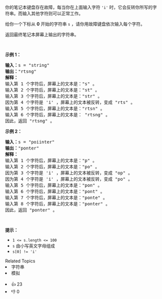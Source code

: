 <p>你的笔记本键盘存在故障，每当你在上面输入字符 <code>'i'</code> 时，它会反转你所写的字符串。而输入其他字符则可以正常工作。</p>

<p>给你一个下标从 <strong>0</strong> 开始的字符串 <code>s</code> ，请你用故障键盘依次输入每个字符。</p>

<p>返回最终笔记本屏幕上输出的字符串。</p>

<p>&nbsp;</p>

<p><strong>示例 1：</strong></p>

<pre><strong>输入：</strong>s = "string"
<strong>输出：</strong>"rtsng"
<strong>解释：</strong>
输入第 1 个字符后，屏幕上的文本是："s" 。
输入第 2 个字符后，屏幕上的文本是："st" 。
输入第 3 个字符后，屏幕上的文本是："str" 。
因为第 4 个字符是 'i' ，屏幕上的文本被反转，变成 "rts" 。
输入第 5 个字符后，屏幕上的文本是："rtsn" 。
输入第 6 个字符后，屏幕上的文本是： "rtsng" 。
因此，返回 "rtsng" 。
</pre>

<p><strong>示例 2：</strong></p>

<pre><strong>输入：</strong>s = "poiinter"
<strong>输出：</strong>"ponter"
<strong>解释：</strong>
输入第 1 个字符后，屏幕上的文本是："p" 。
输入第 2 个字符后，屏幕上的文本是："po" 。
因为第 3 个字符是 'i' ，屏幕上的文本被反转，变成 "op" 。
因为第 4 个字符是 'i' ，屏幕上的文本被反转，变成 "po" 。
输入第 5 个字符后，屏幕上的文本是："pon" 。
输入第 6 个字符后，屏幕上的文本是："pont" 。
输入第 7 个字符后，屏幕上的文本是："ponte" 。
输入第 8 个字符后，屏幕上的文本是："ponter" 。
因此，返回 "ponter" 。</pre>

<p>&nbsp;</p>

<p><strong>提示：</strong></p>

<ul> 
 <li><code>1 &lt;= s.length &lt;= 100</code></li> 
 <li><code>s</code> 由小写英文字母组成</li> 
 <li><code>s[0] != 'i'</code></li> 
</ul>

<div><div>Related Topics</div><div><li>字符串</li><li>模拟</li></div></div><br><div><li>👍 23</li><li>👎 0</li></div>